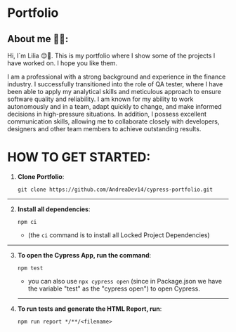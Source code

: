 # Portfolio

## About me 👋😉: 
Hi, I´m Lilia 😊🚀. 
 This is my portfolio where I show some of the projects I have worked on. I hope you like them.
 
 I am a professional with a strong background and experience in the finance industry. I successfully transitioned into the role of QA tester, where I have been able to apply my analytical skills and meticulous approach to ensure software quality and reliability. I am known for my ability to work autonomously and in a team, adapt quickly to change, and make informed decisions in high-pressure situations. In addition, I possess excellent communication skills, allowing me to collaborate closely with developers, designers and other team members to achieve outstanding results.


# HOW TO GET STARTED:

1. **Clone Portfolio**: 
    ```
    git clone https://github.com/AndreaDev14/cypress-portfolio.git
    ````
___
2. **Install all dependencies**: 
    ```
    npm ci
    ``` 
    * (the `ci` command is to install all Locked Project Dependencies)
___
3. **To open the Cypress App, run the command**: 
    ```
    npm test
    ``` 
    * you can also use `npx cypress open` (since in Package.json we have the variable "test" as the "cypress open") to open Cypress.

   ___
4. **To run tests and generate the HTML Report, run**: 
    ```
    npm run report */**/<filename>
    ```